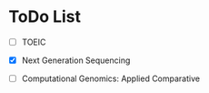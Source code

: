 # ToDo List

- [ ] TOEIC

- [x] Next Generation Sequencing
- [ ] Computational Genomics: Applied Comparative 
